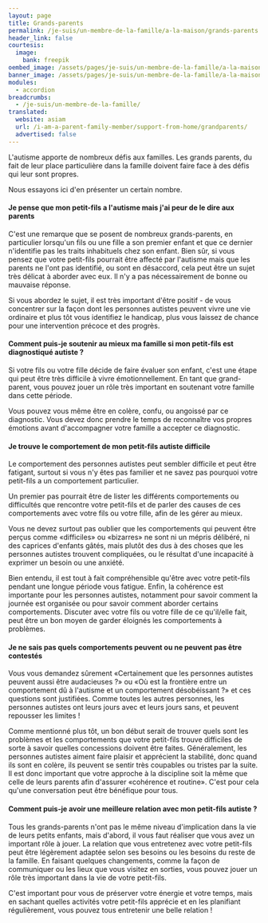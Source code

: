 ```yaml
---
layout: page
title: Grands-parents
permalink: /je-suis/un-membre-de-la-famille/a-la-maison/grands-parents
header_link: false
courtesis:
  image:
    bank: freepik
oembed_image: /assets/pages/je-suis/un-membre-de-la-famille/a-la-maison/grands-parents/opengraph.jpg
banner_image: /assets/pages/je-suis/un-membre-de-la-famille/a-la-maison/grands-parents/banner.jpg
modules:
  - accordion
breadcrumbs:
  - /je-suis/un-membre-de-la-famille/
translated:
  website: asiam
  url: /i-am-a-parent-family-member/support-from-home/grandparents/
  advertised: false
---
```



L'autisme apporte de nombreux défis aux familles. Les grands parents, du fait de leur
place particulière dans la famille doivent faire face à des défis qui leur sont propres.

Nous essayons ici d'en présenter un certain nombre.


<amp-accordion animate expand-single-section disable-session-states>
 <section expanded>
  <h4 class="n"><span></span>Je pense que mon petit-fils a l'autisme mais j'ai peur de le dire aux parents</h4>
  <div>
<p>C'est une remarque que se posent de nombreux grands-parents,
en particulier lorsqu'un fils ou une fille a son premier enfant et que ce dernier n'identifie pas les traits inhabituels chez son enfant.
Bien sûr, si vous pensez que votre petit-fils pourrait être affecté par l'autisme mais que les parents
ne l'ont pas identifié, ou sont en désaccord, cela peut être un sujet très délicat à aborder avec eux.
Il n'y a pas nécessairement de bonne ou mauvaise réponse.</p>

<p>Si vous abordez le sujet, il est très important d'être positif - de vous
concentrer sur la façon dont les personnes autistes peuvent
vivre une vie ordinaire et plus tôt vous
identifiez le handicap, plus vous laissez de chance pour une intervention précoce et des progrès.</p>
  </div>
 </section>
 <section>
  <h4 class="n"><span></span>Comment puis-je soutenir au mieux ma famille si mon petit-fils est diagnostiqué autiste&nbsp;?</h4>
  <div>
<p>Si votre fils ou votre fille décide de faire évaluer son enfant, c'est une étape qui peut être très difficile à vivre émotionnellement.
En tant que grand-parent, vous pouvez jouer un rôle très important en soutenant  votre famille dans cette période.</p>
<p>Vous pouvez vous même être en colère, confu, ou angoissé par ce diagnostic. Vous devez donc prendre le temps de reconnaître vos propres émotions avant d'accompagner votre famille a accepter ce diagnostic.</p>
  </div>
 </section>
 <section>
  <h4 class="n"><span></span>Je trouve le comportement de mon petit-fils autiste difficile</h4>
  <div>
<p>Le comportement des personnes autistes peut sembler difficile et peut être fatigant, surtout si vous n'y êtes pas familier et ne savez pas pourquoi votre petit-fils a un comportement particulier.</p>
<p>Un premier pas pourrait être de lister les différents comportements ou difficultés que rencontre votre petit-fils et de parler des causes de ces comportements avec votre fils ou votre fille, afin de les gérer au mieux.</p>
<p>Vous ne devez surtout pas oublier que les comportements qui peuvent être perçus comme «difficiles» ou «bizarres» ne sont ni un mépris délibéré, ni des caprices d'enfants gâtés, mais plutôt des dus à des choses que les personnes autistes trouvent compliquées, ou le résultat d'une incapacité à exprimer un besoin ou une anxiété.</p>
<p>Bien entendu, il est tout à fait compréhensible qu'être avec votre petit-fils pendant une longue période vous fatigue. Enfin, la cohérence est importante pour les personnes autistes, notamment pour savoir comment la journée est organisée ou pour savoir comment aborder certains comportements. Discuter avec votre fils ou votre fille de ce qu'il/elle fait, peut être un bon moyen de garder éloignés les comportements à problèmes.</p>
  </div>
 </section>
 <section>
  <h4 class="n"><span></span>Je ne sais pas quels comportements peuvent ou ne peuvent pas être contestés</h4>
  <div>
<p>Vous vous demandez sûrement «Certainement que les personnes autistes peuvent aussi être audacieuses&nbsp;?» ou «Où est la frontière entre un comportement dû à l'autisme et un comportement désobéissant&nbsp;?» et ces questions sont justifiées. Comme toutes les autres personnes, les personnes autistes ont leurs jours avec et leurs jours sans, et peuvent repousser les limites&nbsp;!</p>
<p>Comme mentionné plus tôt, un bon début serait de trouver quels sont les problèmes et les comportements que votre petit-fils trouve difficiles de sorte à savoir quelles concessions doivent être faites. Généralement, les personnes autistes aiment faire plaisir et apprécient la stabilité, donc quand ils sont en colère, ils peuvent se sentir très coupables ou tristes par la suite. Il est donc important que votre approche à la discipline soit la même que celle de leurs parents afin d'assurer «cohérence et routine». C'est pour cela qu'une conversation peut être bénéfique pour tous.</p>
  </div>
 </section>
 <section>
  <h4 class="n"><span></span>Comment puis-je avoir une meilleure relation avec mon petit-fils autiste&nbsp;?</h4>
  <div>
<p>Tous les grands-parents n'ont pas le même niveau d'implication dans la vie de leurs petits enfants, mais d'abord, il vous faut réaliser que vous avez un important rôle à jouer. La relation que vous entretenez avec votre petit-fils peut être légèrement adaptée selon ses besoins ou les besoins du reste de la famille. En faisant quelques changements, comme la façon de communiquer ou les lieux que vous visitez en sorties, vous pouvez jouer un rôle très important dans la vie de votre petit-fils.</p>

<p>C'est important pour vous de préserver votre énergie et votre temps, mais en sachant quelles activités votre petit-fils apprécie et en les planifiant régulièrement, vous pouvez tous entretenir une belle relation&nbsp;!</P>
  </div>
 </section>
</amp-accordion>



